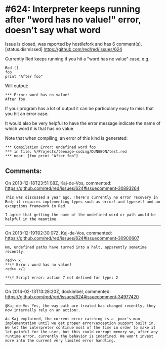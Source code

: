 
#624: Interpreter keeps running after "word has no value!" error, doesn't say what word
================================================================================
Issue is closed, was reported by hostilefork and has 6 comment(s).
[status.dismissed]
<https://github.com/red/red/issues/624>

Currently Red keeps running if you hit a "word has no value" case, e.g.

```
Red []
foo
print "After foo"
```

Will output:                   

```
*** Error: word has no value!
After foo
```

If your program has a lot of output it can be particularly easy to miss that you hit an error case.

It would also be very helpful to have the error message indicate the name of which word it is that has no value.

Note that when compiling, an error of this kind is generated:

```
*** Compilation Error: undefined word foo 
*** in file: %/Projects/teenage-coding/DUNGEON/test.red
*** near: [foo print "After foo"]
```



Comments:
--------------------------------------------------------------------------------

On 2013-12-18T23:51:08Z, Kaj-de-Vos, commented:
<https://github.com/red/red/issues/624#issuecomment-30893264>

    This was discussed a year ago. There's currently no error recovery in Red; it requires implementing types such as error! and typeset! and an exceptions framework in Red.
    
    I agree that getting the name of the undefined word or path would be helpful in the meantime.

--------------------------------------------------------------------------------

On 2013-12-19T02:30:07Z, Kaj-de-Vos, commented:
<https://github.com/red/red/issues/624#issuecomment-30900607>

    Hm, undefined paths have turned into a halt, apparently sometime recently:
    
    red>> x
    **\* Error: word has no value!
    red>> x/1
    
    **\* Script error: action 7 not defined for type: 2

--------------------------------------------------------------------------------

On 2014-02-13T13:28:20Z, dockimbel, commented:
<https://github.com/red/red/issues/624#issuecomment-34977420>

    @Kaj-de-Vos Yes, the way path are treated has changed recently, they now internally rely on an action!.
    
    As Kaj explained, the current error catching is a _poor's man_ implementation until we get proper error/exception support built in. We let the interpreter continue most of the time in order to make it let painful for the user, but this could corrupt memory so, after any runtime error, currently the behavior is indefined. We won't invest more into the current very limited error handling.

